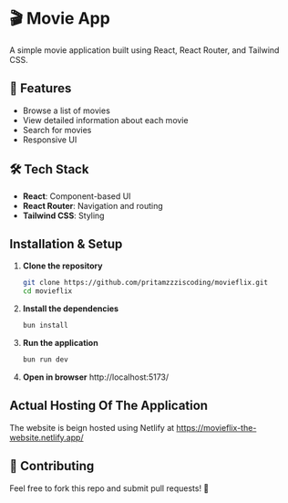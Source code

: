 # 🎬 Movie App  

A simple movie application built using React, React Router, and Tailwind CSS.  

## 🚀 Features  
- Browse a list of movies  
- View detailed information about each movie  
- Search for movies  
- Responsive UI  

## 🛠️ Tech Stack  
- **React**: Component-based UI  
- **React Router**: Navigation and routing  
- **Tailwind CSS**: Styling  

## Installation & Setup
1. **Clone the repository**  
   ```sh
   git clone https://github.com/pritamzzziscoding/movieflix.git
   cd movieflix
2. **Install the dependencies**
    ```sh
    bun install
3. **Run the application**
    ```sh
    bun run dev
4. **Open in browser** http://localhost:5173/

## Actual Hosting Of The Application
The website is beign hosted using Netlify at https://movieflix-the-website.netlify.app/

## 🤝 Contributing
Feel free to fork this repo and submit pull requests! 🎉
